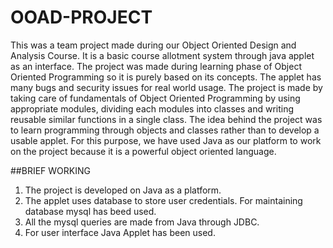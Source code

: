 # OOAD-PROJECT
This was a team project made during our Object Oriented Design and Analysis Course. It is a basic course allotment system through java applet as an interface. The project was made during learning phase of Object Oriented Programming so it is purely based on its concepts. The applet has many bugs and security issues for real world usage. The project is made by taking care of fundamentals of Object Oriented Programming by using appropriate modules, dividing each modules into classes and writing reusable similar functions in a single class. The idea behind the project was to learn programming through objects and classes rather than to develop a usable applet. For this purpose, we have used Java as our platform to work on the project because it is a powerful object oriented language.

##BRIEF WORKING
1. The project is developed on Java as a platform.
2. The applet uses database to store user credentials. For maintaining database mysql has beed used.
3. All the mysql queries are made from Java through JDBC.
4. For user interface Java Applet has been used.

